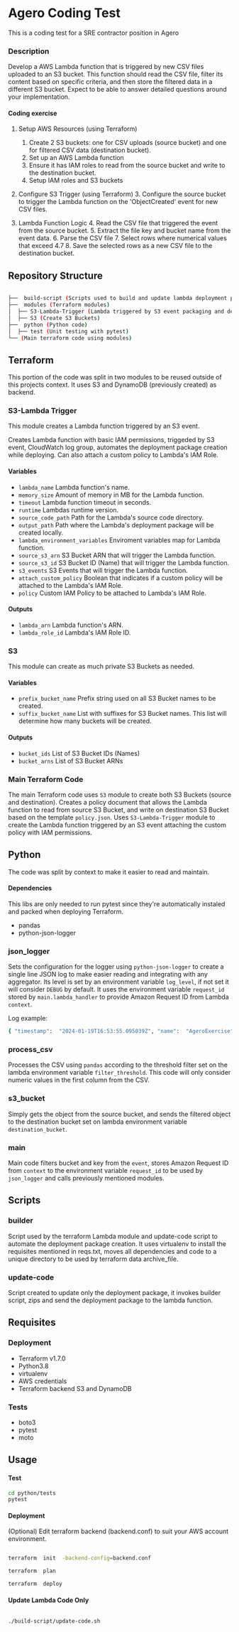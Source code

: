 # Agero Coding Test

This is a coding test for a SRE contractor position in Agero

### Description

Develop a AWS Lambda function that is triggered by new CSV files uploaded to an S3 bucket. This function should read the CSV file, filter its content based on specific criteria, and then store the filtered data in a different S3 bucket. Expect to be able to answer detailed questions around your implementation.

#### Coding exercise

1. Setup AWS Resources (using Terraform)
	1. Create 2 S3 buckets: one for CSV uploads (source bucket) and one for filtered CSV data (destination bucket).
	2. Set up an AWS Lambda function
	3. Ensure it has IAM roles to read from the source bucket and write to the destination bucket.
	4. Setup IAM roles and S3 buckets

2. Configure S3 Trigger (using Terraform)
	3. Configure the source bucket to trigger the Lambda function on the 'ObjectCreated' event for new CSV files.

3. Lambda Function Logic
	4. Read the CSV file that triggered the event from the source bucket.
	5. Extract the file key and bucket name from the event data.
	6. Parse the CSV file
	7. Select rows where numerical values that exceed 4.7
	8. Save the selected rows as a new CSV file to the destination bucket.

## Repository Structure

```bash

├──  build-script (Scripts used to build and update lambda deployment packages)
├──  modules (Terraform modules)
│  ├── S3-Lambda-Trigger (Lambda triggered by S3 event packaging and deployment)
│  ├── S3 (Create S3 Buckets)
├──  python (Python code)
│  ├── test (Unit testing with pytest)
└── (Main terraform code using modules)

```

## Terraform

This portion of the code was split in two modules to be reused outside of this projects context.
It uses S3 and DynamoDB (previously created) as backend.

### S3-Lambda Trigger

This module creates a Lambda function triggered by an S3 event.

Creates Lambda function with basic IAM permissions, triggeded by S3 event, CloudWatch log group, automates the deployment package creation while deploying.
Can also attach a custom policy to Lambda's IAM Role.

#### Variables

- `lambda_name` Lambda function's name.
- `memory_size` Amount of memory in MB for the Lambda function.
- `timeout` Lambda function timeout in seconds.
- `runtime` Lambdas runtime version.
- `source_code_path` Path for the Lambda's source code directory.
- `output_path` Path where the Lambda's deployment package will be created locally.
- `lambda_environment_variables` Enviroment variables map for Lambda function.
- `source_s3_arn` S3 Bucket ARN that will trigger the Lambda function.
- `source_s3_id` S3 Bucket ID (Name) that will trigger the Lambda function.
- `s3_events` S3 Events that will trigger the Lambda function.
- `attach_custom_policy` Boolean that indicates if a custom policy will be attached to the Lambda's IAM Role.
- `policy` Custom IAM Policy to be attached to Lambda's IAM Role.

#### Outputs

- `lambda_arn` Lambda function's ARN.
- `lambda_role_id` Lambda's IAM Role ID.

### S3

This module can create as much private S3 Buckets as needed.

#### Variables
- `prefix_bucket_name` Prefix string used on all S3 Bucket names to be created.
- `suffix_bucket_name` List with suffixes for S3 Bucket names. This list will determine how many buckets will be created.

#### Outputs
- `bucket_ids` List of S3 Bucket IDs (Names)
- `bucket_arns` List of S3 Bucket ARNs

### Main Terraform Code

The main Terraform code uses `S3` module to create both S3 Buckets (source and destination).
Creates a policy document that allows the Lambda function to read from source S3 Bucket, and write on destination S3 Bucket based on the template `policy.json`.
Uses `S3-Lambda-Trigger` module to create the Lambda function triggered by an S3 event attaching the custom policy with IAM permissions.

## Python

The code was split by context to make it easier to read and maintain.

#### Dependencies

This libs are only needed to run pytest since they're automatically instaled and packed when deploying Terraform.

- pandas
- python-json-logger

### json_logger

Sets the configuration for the logger using `python-json-logger` to create a single line JSON log to make easier reading and integrating with any aggregator. Its level is set by an environment variable `log_level`, if not set it will consider `DEBUG` by default. It uses the environment variable `request_id` stored by `main.lambda_handler` to provide Amazon Request ID from Lambda `context`.

Log example:
```bash
{ "timestamp":  "2024-01-19T16:53:55.095039Z", "name":  "AgeroExercise", "level":  "INFO", "message":  "Starting Lambda", "funcName":  "lambda_handler", "request_id":  "4db49312-622f-4f77-9c67-6ef1d6fd788b" }
```

### process_csv

Processes the CSV using `pandas` according to the threshold filter set on the lambda environment variable `filter_threshold`. This code will only consider numeric values in the first column from the CSV.

### s3_bucket

Simply gets the object from the source bucket, and sends the filtered object to the destination bucket set on lambda environment variable `destination_bucket`.

### main

Main code filters bucket and key from the `event`, stores Amazon Request ID from `context` to the environment variable `request_id` to be used by `json_logger` and calls previously mentioned modules.

## Scripts

### builder

Script used by the terraform Lambda module and update-code script to automate the deployment package creation. It uses virtualenv to install the requisites mentioned in reqs.txt, moves all dependencies and code to a unique directory to be used by terraform data archive_file.

### update-code

Script created to update only the deployment package, it invokes builder script, zips and send the deployment package to the lambda function.

## Requisites

### Deployment

- Terraform v1.7.0
- Python3.8
- virtualenv
- AWS credentials
- Terraform backend S3 and DynamoDB

### Tests 
- boto3
- pytest
- moto

## Usage

#### Test

```bash
cd python/tests
pytest
```


#### Deployment

(Optional) Edit terraform backend (backend.conf) to suit your AWS account environment.

```bash

terraform  init  -backend-config=backend.conf

terraform  plan

terraform  deploy

```

#### Update Lambda Code Only

```bash

./build-script/update-code.sh

```